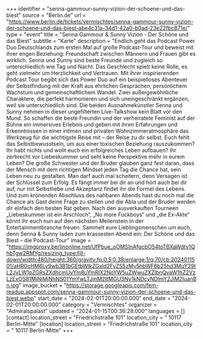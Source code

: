 +++
identifier = "senna-gammour-sunny-vizion-der-schoene-und-das-biest"
source = "Berlin.de"
url = "https://www.berlin.de/tickets/vermischtes/senna-gammour-sunny-vizion-der-schoene-und-das-biest-abe4c31a-34d1-42a0-b0ad-23e22fbc871e/"
type = "event"
title = "Senna Gammour & Sunny Vizion - Der Schöne und das Biest"
subtitle = "Karte"
description = "Endlich geht das Podcast Power Duo Deutschlands zum ersten Mal auf große Podcast-Tour und beweist mit ihrer engen Beziehung: Freundschaft zwischen Männern und Frauen gibt es wirklich.
Senna und Sunny sind beste Freunde und zugleich so unterschiedlich wie Tag und Nacht. Das Geschlecht spielt keine Rolle, es geht vielmehr um Herzlichkeit und Vertrauen. Mit ihrer inspirierenden Podcast Tour begibt sich das Power Duo auf ein beispielloses Abenteuer der Selbstfindung mit der Kraft aus ehrlichen Gesprächen, persönlichem Wachstum und gemeinschaftlichem Wandel. Zwei außergewöhnliche Charaktere, die perfekt harmonieren und sich uneingeschränkt ergänzen, weil sie unterschiedlich sind.
Die beiden Ausnahmekünstler Senna und Sunny nehmen in dieser ungefilterten Live-Talkshow kein Blatt vor den Mund. So schaffen die beste Freundin und der verheiratete Feminist auf der Bühne ein immersives Erlebnis und geben mit ihren Erfahrungen und Erkenntnissen in einer intimen und privaten Wohnzimmeratmosphäre das Werkzeug für die wichtigste Reise mit – der Reise zu dir selbst.
Euch fehlt das Selbstbewusstsein, um aus einer toxischen Beziehung rauszukommen? Ihr habt nichts und wollt euch ein erfolgreiches Leben aufbauen? Ihr zerbrecht vor Liebeskummer und seht keine Perspektive mehr in eurem Leben? Die große Schwester und der Bruder glauben ganz fest daran, dass der Mensch mit dem richtigen Mindset jeden Tag die Chance hat, sein Leben neu zu gestalten. Man darf auch mal scheitern, denn Versagen ist der Schlüssel zum Erfolg. Es fängt immer bei dir an und hört auch bei dir auf, nur mit Selbstliebe und Akzeptanz findet ihr die Formel des Lebens.
Und zum krönenden Abschluss des nahbaren Abends hast du noch mal die Chance als Gast deine Frage zu stellen und die Abla und der Bruder werden dir einfach den besten Rat geben.
Nach den ausverkauften Tourneen „Liebeskummer ist ein Arschloch“, „No more Fuckboys“ und „die Ex-Akte“ könnt ihr euch nun auf den nächsten Meilenstein in der Entertainmentbranche freuen. Sammelt eure Lieblingsmenschen um euch, denn Senna & Sunny laden zum krassesten Abend ein: Der Schöne und das Biest – die Podcast-Tour"
image = "https://imgproxy.berlinonline.net/UfPbue_oOMSInAfgcbO54toTBXaWdty1QhbTgw2RMYg/resizing_type:fill-down/width:480/height:360/gravity:fp:0.5:0.38/enlarge:1/q:70/cb:2024011501/aHR0cHM6Ly9wb3B1bGEtbWlkZGxld2FyZS5zMy5hbWF6b25hd3MuY29tL2JvLW1pZGRsZXdhcmUvYm8uYmRlX2NoYW5uZWwuZXZlbnQvaW1hZ2VzLzExOS81MjNjMjNhNS01YmYwLTJmM2ItMGU3Ny1kNDcyNDlmY2JlM2IuanBn.jpg"
image_bucket = "https://storage.googleapis.com/fem-readup.appspot.com/senna-gammour-sunny-vizion-der-schoene-und-das-biest.webp"
start_date = "2024-02-01T20:00:00.000"
end_date = "2024-02-01T20:00:00.000"
category = "Vermischtes"
organizer = "Admiralspalast"
updated = "2024-01-15T00:36:28.000"
languages = []
[contact]
location_street = "Friedrichstraße 101"
location_city = " 10117 Berlin-Mitte"
[location]
location_street = "Friedrichstraße 101"
location_city = " 10117 Berlin-Mitte"
+++